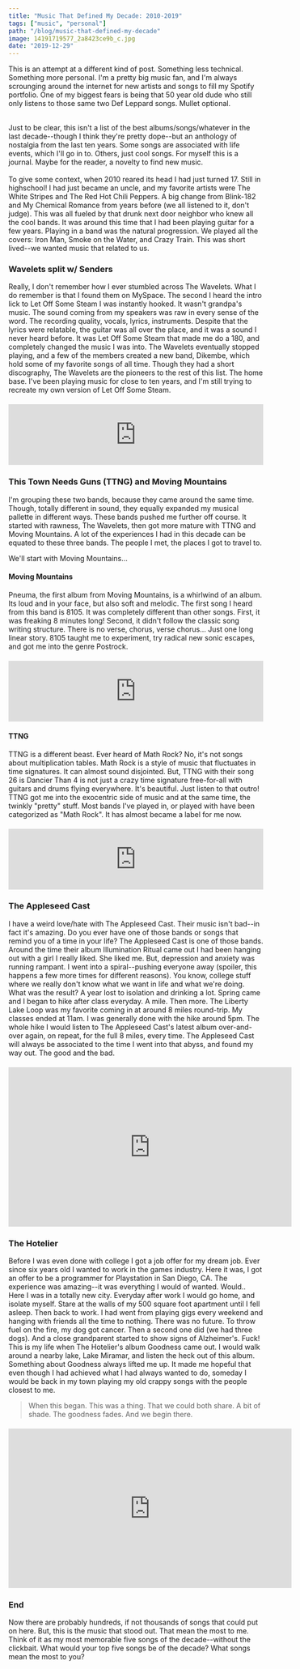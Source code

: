 ```yaml
---
title: "Music That Defined My Decade: 2010-2019"
tags: ["music", "personal"]
path: "/blog/music-that-defined-my-decade"
image: 14191719577_2a8423ce9b_c.jpg
date: "2019-12-29"
---
```


This is an attempt at a different kind of post. Something less technical. Something more personal. I'm a pretty big music fan, and I'm always scrounging around the internet for new artists and songs to fill my Spotify portfolio. One of my biggest fears is being that 50 year old dude who still only listens to those same two Def Leppard songs. Mullet optional.

<br />
Just to be clear, this isn't a list of the best albums/songs/whatever in the last decade--though I think they're pretty dope--but an anthology of nostalgia from the last ten years. Some songs are associated with life events, which I'll go in to. Others, just cool songs. For myself this is a journal. Maybe for the reader, a novelty to find new music.
<br /><br />
To give some context, when 2010 reared its head I had just turned 17. Still in highschool! I had just became an uncle, and my favorite artists were The White Stripes and The Red Hot Chili Peppers. A big change from Blink-182 and My Chemical Romance from years before (we all listened to it, don't judge). This was all fueled by that drunk next door neighbor who knew all the cool bands. It was around this time that I had been playing guitar for a few years. Playing in a band was the natural progression. We played all the covers: Iron Man, Smoke on the Water, and Crazy Train. This was short lived--we wanted music that related to us.

### Wavelets split w/ Senders

Really, I don't remember how I ever stumbled across The Wavelets. What I do remember is that I found them on MySpace. The second I heard the intro lick to Let Off Some Steam I was instantly hooked. It wasn't grandpa's music. The sound coming from my speakers was raw in every sense of the word. The recording quality, vocals, lyrics, instruments. Despite that the lyrics were relatable, the guitar was all over the place, and it was a sound I never heard before. It was Let Off Some Steam that made me do a 180, and completely changed the music I was into. The Wavelets eventually stopped playing, and a few of the members created a new band, Dikembe, which hold some of my favorite songs of all time. Though they had a short discography, The Wavelets are the pioneers to the rest of this list. The home base. I've been playing music for close to ten years, and I'm still trying to recreate my own version of Let Off Some Steam.

<center style="margin: 20px 0px">
<iframe style="border: 0; width: 100%; height: 120px;" src="https://bandcamp.com/EmbeddedPlayer/album=3905767954/size=large/bgcol=ffffff/linkcol=0687f5/tracklist=false/artwork=small/track=729259088/transparent=true/" seamless><a href="http://wavelets.bandcamp.com/album/split-w-senders">Split w/ Senders by wavelets</a></iframe>
</center>

### This Town Needs Guns (TTNG) and Moving Mountains

I'm grouping these two bands, because they came around the same time. Though, totally different in sound, they equally expanded my musical pallette in different ways. These bands pushed me further off course. It started with rawness, The Wavelets, then got more mature with TTNG and Moving Mountains. A lot of the experiences I had in this decade can be equated to these three bands. The people I met, the places I got to travel to.

We'll start with Moving Mountains...

#### Moving Mountains

Pneuma, the first album from Moving Mountains, is a whirlwind of an album. Its loud and in your face, but also soft and melodic. The first song I heard from this band is 8105. It was completely different than other songs. First, it was freaking 8 minutes long! Second, it didn't follow the classic song writing structure. There is no verse, chorus, verse chorus... Just one long linear story. 8105 taught me to experiment, try radical new sonic escapes, and got me into the genre Postrock.

<center style="margin: 20px 0px">
<iframe style="border: 0; width: 100%; height: 120px;" src="https://bandcamp.com/EmbeddedPlayer/album=3015511777/size=large/bgcol=ffffff/linkcol=0687f5/tracklist=false/artwork=small/track=3138410001/transparent=true/" seamless><a href="http://movingmountains.bandcamp.com/album/pneuma">Pneuma by Moving Mountains</a></iframe>
</center>

#### TTNG

TTNG is a different beast. Ever heard of Math Rock? No, it's not songs about multiplication tables. Math Rock is a style of music that fluctuates in time signatures. It can almost sound disjointed. But, TTNG with their song 26 is Dancier Than 4 is not just a crazy time signature free-for-all with guitars and drums flying everywhere. It's beautiful. Just listen to that outro! TTNG got me into the exocentric side of music and at the same time, the twinkly "pretty" stuff. Most bands I've played in, or played with have been categorized as "Math Rock". It has almost became a label for me now.

<center style="margin: 20px 0px">
<iframe style="border: 0; width: 100%; height: 120px;" src="https://bandcamp.com/EmbeddedPlayer/album=627033204/size=large/bgcol=ffffff/linkcol=0687f5/tracklist=false/artwork=small/track=2517289096/transparent=true/" seamless><a href="http://thistownneedsguns.bandcamp.com/album/this-town-needs-guns">This Town Needs Guns by TTNG</a></iframe>
</center>

### The Appleseed Cast

I have a weird love/hate with The Appleseed Cast. Their music isn't bad--in fact it's amazing. Do you ever have one of those bands or songs that remind you of a time in your life? The Appleseed Cast is one of those bands. Around the time their album Illumination Ritual came out I had been hanging out with a girl I really liked. She liked me. But, depression and anxiety was running rampant. I went into a spiral--pushing everyone away (spoiler, this happens a few more times for different reasons). You know, college stuff where we really don't know what we want in life and what we're doing. What was the result? A year lost to isolation and drinking a lot. Spring came and I began to hike after class everyday. A mile. Then more. The Liberty Lake Loop was my favorite coming in at around 8 miles round-trip. My classes ended at 11am. I was generally done with the hike around 5pm. The whole hike I would listen to The Appleseed Cast's latest album over-and-over again, on repeat, for the full 8 miles, every time. The Appleseed Cast will always be associated to the time I went into that abyss, and found my way out. The good and the bad.

<center style="margin: 20px 0px">
<iframe width="560" height="315" src="https://www.youtube.com/embed/JEfi-uzS6E0" frameborder="0" allow="accelerometer; autoplay; encrypted-media; gyroscope; picture-in-picture" allowfullscreen></iframe>
</center>

### The Hotelier

Before I was even done with college I got a job offer for my dream job. Ever since six years old I wanted to work in the games industry. Here it was, I got an offer to be a programmer for Playstation in San Diego, CA. The experience was amazing--it was everything I would of wanted. Would.. Here I was in a totally new city. Everyday after work I would go home, and isolate myself. Stare at the walls of my 500 square foot apartment until I fell asleep. Then back to work. I had went from playing gigs every weekend and hanging with friends all the time to nothing. There was no future. To throw fuel on the fire, my dog got cancer. Then a second one did (we had three dogs). And a close grandparent started to show signs of Alzheimer's. Fuck! This is my life when The Hotelier's album Goodness came out. I would walk around a nearby lake, Lake Miramar, and listen the heck out of this album. Something about Goodness always lifted me up. It made me hopeful that even though I had achieved what I had always wanted to do, someday I would be back in my town playing my old crappy songs with the people closest to me.

> When this began.
> This was a thing.
> That we could both share.
> A bit of shade.
> The goodness fades.
> And we begin there.

<center style="margin: 20px 0px">
<iframe width="560" height="315" src="https://www.youtube.com/embed/wkosUbCkVcs" frameborder="0" allow="accelerometer; autoplay; encrypted-media; gyroscope; picture-in-picture" allowfullscreen></iframe>
</center>

### End

Now there are probably hundreds, if not thousands of songs that could put on here. But, this is the music that stood out. That mean the most to me. Think of it as my most memorable five songs of the decade--without the clickbait. What would your top five songs be of the decade? What songs mean the most to you?
